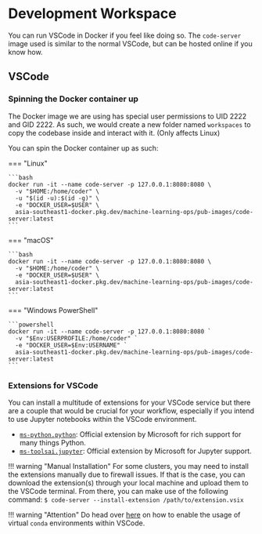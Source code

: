 # Development Workspace

You can run VSCode in Docker if you feel like doing so. The 
`code-server` image used is similar to the normal VSCode, but can be
hosted online if you know how.

## VSCode

### Spinning the Docker container up

The Docker image we are using has special user permissions to UID 2222
and GID 2222. As such, we would create a new folder named `workspaces`
to copy the codebase inside and interact with it.
(Only affects Linux)

You can spin the Docker container up as such:

=== "Linux"

    ```bash
    docker run -it --name code-server -p 127.0.0.1:8080:8080 \
      -v "$HOME:/home/coder" \
      -u "$(id -u):$(id -g)" \
      -e "DOCKER_USER=$USER" \
      asia-southeast1-docker.pkg.dev/machine-learning-ops/pub-images/code-server:latest
    ```

=== "macOS"

    ```bash
    docker run -it --name code-server -p 127.0.0.1:8080:8080 \
      -v "$HOME:/home/coder" \
      -e "DOCKER_USER=$USER" \
      asia-southeast1-docker.pkg.dev/machine-learning-ops/pub-images/code-server:latest
    ```

=== "Windows PowerShell"

    ```powershell
    docker run -it --name code-server -p 127.0.0.1:8080:8080 `
      -v "$Env:USERPROFILE:/home/coder" `
      -e "DOCKER_USER=$Env:USERNAME" `
      asia-southeast1-docker.pkg.dev/machine-learning-ops/pub-images/code-server:latest
    ```

### Extensions for VSCode

You can install a multitude of extensions for your VSCode service but
there are a couple that would be crucial for your workflow, especially
if you intend to use Jupyter notebooks within the VSCode environment.

- [`ms-python.python`][vsx-python]: Official extension by Microsoft for
  rich support for many things Python.
- [`ms-toolsai.jupyter`][vsx-jy]: Official extension by Microsoft 
  for Jupyter support.

!!! warning "Manual Installation"
    For some clusters, you may need to install the extensions manually
    due to firewall issues. If that is the case, you can download the
    extension(s) through your local machine and upload them to the 
    VSCode terminal. From there, you can make use of the following 
    command:
    ```
    $ code-server --install-extension /path/to/extension.vsix
    ```

!!! warning "Attention"
    Do head over [here][jy-vscode] on how to enable the usage of 
    virtual `conda` environments within VSCode.

[vsx-python]: https://marketplace.visualstudio.com/items?itemName=ms-python.python
[vsx-jy]: https://marketplace.visualstudio.com/items?itemName=ms-toolsai.jupyter
[jy-vscode]: ./04b-virtual-env.md#jupyter-kernel-for-vscode

